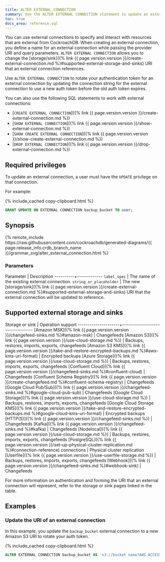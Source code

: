 ```yaml
---
title: ALTER EXTERNAL CONNECTION
summary: Use the ALTER EXTERNAL CONNECTION statement to update an external connection's URI.
toc: true
docs_area: reference.sql
---
```


You can use external connections to specify and interact with resources that are external from CockroachDB. When creating an external connection, you define a name for an external connection while passing the provider URI and query parameters. `ALTER EXTERNAL CONNECTION` allows you to change the [storage/sink]({% link {{ page.version.version }}/create-external-connection.md %}#supported-external-storage-and-sinks) URI that an external connection references. 

Use `ALTER EXTERNAL CONNECTION` to rotate your authentication token for an external connection by updating the connection string for the external connection to use a new auth token before the old auth token expires.

You can also use the following SQL statements to work with external connections:

- [`CREATE EXTERNAL CONNECTION`]({% link {{ page.version.version }}/create-external-connection.md %})
- [`SHOW EXTERNAL CONNECTION`]({% link {{ page.version.version }}/show-external-connection.md %})
- [`SHOW CREATE EXTERNAL CONNECTION`]({% link {{ page.version.version }}/show-create-external-connection.md %})
- [`DROP EXTERNAL CONNECTION`]({% link {{ page.version.version }}/drop-external-connection.md %})

## Required privileges

To update an external connection, a user must have the `UPDATE` privilege on that connection.

For example:

{% include_cached copy-clipboard.html %}
~~~sql
GRANT UPDATE ON EXTERNAL CONNECTION backup_bucket TO user;
~~~

## Synopsis

<div>
{% remote_include https://raw.githubusercontent.com/cockroachdb/generated-diagrams/{{ page.release_info.crdb_branch_name }}/grammar_svg/alter_external_connection.html %}
</div>

### Parameters

Parameter | Description
----------+-------------
`label_spec` | The name of the existing external connection.
`string_or_placeholder` | The new [storage/sink]({% link {{ page.version.version }}/create-external-connection.md %}#supported-external-storage-and-sinks) URI that the external connection will be updated to reference.

## Supported external storage and sinks

Storage or sink      | Operation support
---------------------+---------------------------------
[Amazon MSK]({% link {{ page.version.version }}/changefeed-sinks.md %}#amazon-msk) | Changefeeds
[Amazon S3]({% link {{ page.version.version }}/use-cloud-storage.md %}) | Backups, restores, imports, exports, changefeeds
[Amazon S3 KMS]({% link {{ page.version.version }}/take-and-restore-encrypted-backups.md %}#aws-kms-uri-format) | Encrypted backups
[Azure Storage]({% link {{ page.version.version }}/use-cloud-storage.md %}) | Backups, restores, imports, exports, changefeeds
[Confluent Cloud]({% link {{ page.version.version }}/changefeed-sinks.md %}#confluent-cloud) | Changefeeds
[Confluent Schema Registry]({% link {{ page.version.version }}/create-changefeed.md %}#confluent-schema-registry) | Changefeeds
[Google Cloud Pub/Sub]({% link {{ page.version.version }}/changefeed-sinks.md %}#google-cloud-pub-sub) | Changefeeds
[Google Cloud Storage]({% link {{ page.version.version }}/use-cloud-storage.md %}) | Backups, restores, imports, exports, changefeeds
[Google Cloud Storage KMS]({% link {{ page.version.version }}/take-and-restore-encrypted-backups.md %}#google-cloud-kms-uri-format) | Encrypted backups
[HTTP(S)]({% link {{ page.version.version }}/changefeed-sinks.md %}) | Changefeeds
[Kafka]({% link {{ page.version.version }}/changefeed-sinks.md %}#kafka) | Changefeeds
[Nodelocal]({% link {{ page.version.version }}/use-cloud-storage.md %}) | Backups, restores, imports, exports, changefeeds
[PostgreSQL]({% link {{ page.version.version }}/set-up-physical-cluster-replication.md %}#connection-reference) connections | Physical cluster replication
[Userfile]({% link {{ page.version.version }}/use-userfile-storage.md %}) | Backups, restores, imports, exports, changefeeds
[Webhook]({% link {{ page.version.version }}/changefeed-sinks.md %}#webhook-sink) | Changefeeds

For more information on authentication and forming the URI that an external connection will represent, refer to the storage or sink pages linked in the table.

## Examples

### Update the URI of an external connection

In this example, you update the `backup_bucket` external connection to a new Amazon S3 URI to rotate your auth token.

{% include_cached copy-clipboard.html %}
~~~sql
ALTER EXTERNAL CONNECTION backup_bucket AS 's3://bucket name?AWS_ACCESS_KEY_ID={new access key}&AWS_SECRET_ACCESS_KEY={new secret access key}';
~~~